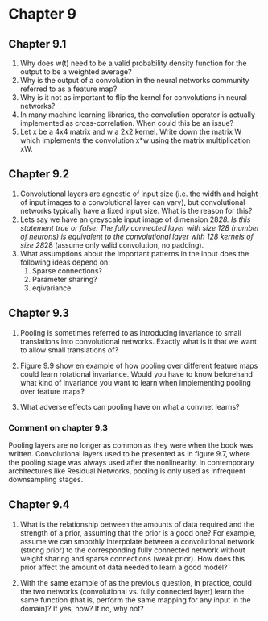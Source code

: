 # Chapter 9
## Chapter 9.1
1. Why does w(t) need to be a valid probability density function for the output to be a weighted average?
2. Why is the output of a convolution in the neural networks community referred to as a feature map?
3. Why is it not as important to flip the kernel for convolutions in neural networks?
4. In many machine learning libraries, the convolution operator is actually implemented as cross-correlation. When could this be an issue?
5. Let x be a 4x4 matrix and w a 2x2 kernel. Write down the matrix W which implements the convolution x*w using the matrix multiplication xW. 

## Chapter 9.2
1. Convolutional layers are agnostic of input size (i.e. the width and height of input images to a convolutional layer can vary), but convolutional networks typically have a fixed input size. What is the reason for this?
2. Lets say we have an greyscale input image of dimension 28*28. Is this statement true or false: The fully connected layer with size 128 (number of neurons) is equivalent to the convolutional layer with 128 kernels of size 28*28 (assume only valid convolution, no padding).
3. What assumptions about the important patterns in the input does the following ideas depend on:
    1. Sparse connections?
    2. Parameter sharing?
    3. eqivariance

## Chapter 9.3
1. Pooling is sometimes referred to as introducing invariance to small translations into convolutional networks. Exactly what is it that we want to allow small translations of?

2. Figure 9.9 show en example of how pooling over different feature maps could learn rotational invariance. Would you have to know beforehand what kind of invariance you want to learn when implementing pooling over feature maps?

3. What adverse effects can pooling have on what a convnet learns?

### Comment on chapter 9.3
Pooling layers are no longer as common as they were when the book was written. Convolutional layers used to be presented as in figure 9.7, where the pooling stage was always used after the nonlinearity. In contemporary  architectures like Residual Networks, pooling is only used as infrequent downsampling stages.

## Chapter 9.4
1. What is the relationship between the amounts of data required and the strength of a prior, assuming that the prior is a good one? For example, assume we can smoothly interpolate between a convolutional network (strong prior) to the corresponding fully connected network without weight sharing and sparse connections (weak prior). How does this prior affect the amount of data needed to learn a good model?

2.  With the same example of as the previous question, in practice, could the two networks (convolutional vs. fully connected layer) learn the same function (that is, perform the same mapping for any input in the domain)? If yes, how? If no, why not?